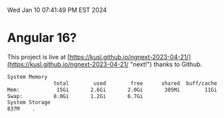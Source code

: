 Wed Jan 10 07:41:49 PM EST 2024

# Angular 16?


This project is live at [https://kusl.github.io/ngnext-2023-04-21/](https://kusl.github.io/ngnext-2023-04-21/ "next!") thanks to Github.

```bash
System Memory
               total        used        free      shared  buff/cache   available
Mem:            15Gi       2.6Gi       2.0Gi       305Mi        11Gi        12Gi
Swap:          8.0Gi       1.2Gi       6.7Gi
System Storage
837M	.
```
